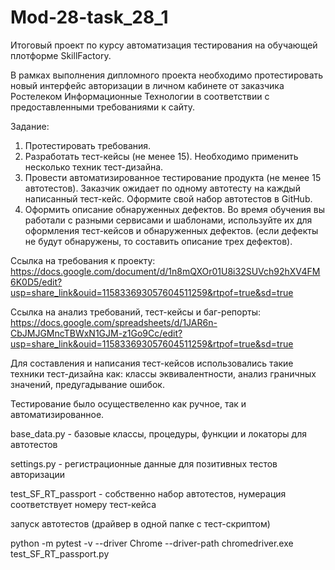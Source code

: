 # Mod-28-task_28_1

Итоговый проект по курсу автоматизация тестирования на обучающей плотформе SkillFactory.

В рамках выполнения дипломного проекта необходимо протестировать новый интерфейс авторизации в личном кабинете от заказчика Ростелеком Информационные Технологии в соответствии с предоставленными требованиями к сайту.

Задание:

1.  Протестировать требования.
2.  Разработать тест-кейсы (не менее 15). Необходимо применить несколько техник тест-дизайна.
3.  Провести автоматизированное тестирование продукта (не менее 15 автотестов). Заказчик ожидает по одному автотесту на каждый написанный тест-кейс. Оформите свой набор автотестов в GitHub.
4.  Оформить описание обнаруженных дефектов. Во время обучения вы работали с разными сервисами и шаблонами, используйте их для оформления тест-кейсов и обнаруженных дефектов. (если дефекты не будут обнаружены, то составить описание трех дефектов).

Ссылка на требования к проекту:
https://docs.google.com/document/d/1n8mQXOr01U8i32SUVch92hXV4FM6K0D5/edit?usp=share_link&ouid=115833693057604511259&rtpof=true&sd=true

Ссылка на анализ требований, тест-кейсы и баг-репорты:
https://docs.google.com/spreadsheets/d/1JAR6n-CbJMJGMncTBWxN1GJM-z1Go9Cc/edit?usp=share_link&ouid=115833693057604511259&rtpof=true&sd=true


Для составления и написания тест-кейсов использовались такие техники тест-дизайна как: классы эквивалентности, анализ граничных значений, предугадывание ошибок.

Тестирование было осуществеленно как ручное, так и автоматизированное.

base_data.py - базовые классы, процедуры, функции и локаторы для автотестов

settings.py - регистрационные данные для позитивных тестов авторизации

test_SF_RT_passport - собственно набор автотестов, нумерация соответствует номеру тест-кейса

запуск автотестов (драйвер в одной папке с тест-скриптом)

python -m pytest -v --driver Chrome --driver-path chromedriver.exe test_SF_RT_passport.py
